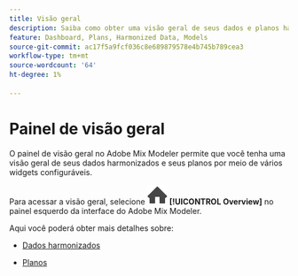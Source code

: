 ```yaml
---
title: Visão geral
description: Saiba como obter uma visão geral de seus dados e planos harmonizados no Adobe Mix Modeler.
feature: Dashboard, Plans, Harmonized Data, Models
source-git-commit: ac17f5a9fcf036c8e689879578e4b745b789cea3
workflow-type: tm+mt
source-wordcount: '64'
ht-degree: 1%

---
```



# Painel de visão geral


O painel de visão geral no Adobe Mix Modeler permite que você tenha uma visão geral de seus dados harmonizados e seus planos por meio de vários widgets configuráveis.

Para acessar a visão geral, selecione ![Início](../assets/icons/Home.svg) **[!UICONTROL Overview]** no painel esquerdo da interface do Adobe Mix Modeler.

Aqui você poderá obter mais detalhes sobre:

* [Dados harmonizados](harmonized-data.md)

* [Planos](plans.md)

